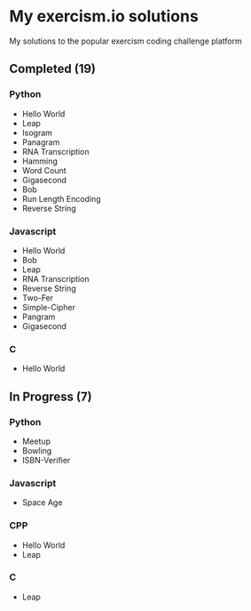 # My exercism.io solutions
My solutions to the popular exercism coding challenge platform

## Completed (19)
### Python
* Hello World
* Leap
* Isogram
* Panagram
* RNA Transcription
* Hamming
* Word Count
* Gigasecond
* Bob
* Run Length Encoding
* Reverse String

### Javascript
* Hello World
* Bob
* Leap
* RNA Transcription
* Reverse String
* Two-Fer
* Simple-Cipher
* Pangram
* Gigasecond

### C
* Hello World

## In Progress (7)
### Python
* Meetup
* Bowling
* ISBN-Verifier

### Javascript
* Space Age

### CPP
* Hello World
* Leap

### C
* Leap
